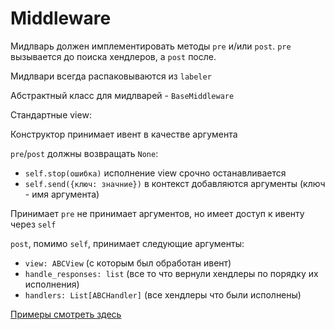 # Middleware

Мидлварь должен имплементировать методы `pre` и/или `post`. `pre` вызывается до поиска хендлеров, а `post` после.

Мидлвари всегда распаковываются из `labeler`

Абстрактный класс для мидлварей - `BaseMiddleware` 

Стандартные view: 

Конструктор принимает ивент в качестве аргумента

`pre`/`post` должны возвращать `None`:

* `self.stop(ошибка)` исполнение view срочно останавливается
* `self.send({ключ: значние})` в контекст добавляются аргументы (ключ - имя аргумента)

Принимает `pre` не принимает аргументов, но имеет доступ к ивенту через `self`

`post`, помимо `self`, принимает следующие аргументы:

* `view: ABCView` (с которым был обработан ивент)
* `handle_responses: list` (все то что вернули хендлеры по порядку их исполнения)
* `handlers: List[ABCHandler]` (все хендлеры что были исполнены)

[Примеры смотреть здесь](https://github.com/timoniq/vkbottle/blob/master/examples/high-level/middleware_example.py)
